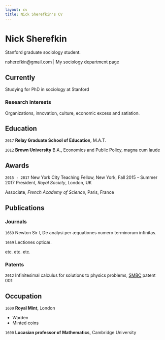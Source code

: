 ```yaml
---
layout: cv
title: Nick Sherefkin's CV
---
```

# Nick Sherefkin
Stanford graduate sociology student.

<div id="webaddress">
<a href="nsherefkin@gmail.com">nsherefkin@gmail.com</a>
| <a href="https://sociology.stanford.edu/people/nick-sherefkin">My sociology department page</a>
</div>


## Currently

Studying for PhD in sociology at Stanford

### Research interests

Organizations, innovation, culture, economic excess and satiation.


## Education

`2017`
__Relay Graduate School of Education,__ M.A.T.

`2012`
__Brown University__ B.A., Economics and Public Policy, magna cum laude


## Awards

`2015 - 2017`
New York City Teaching Fellow, New York, Fall 2015 – Summer 2017 President, *Royal Society*, London, UK

Associate, *French Academy of Science*, Paris, France



## Publications

<!-- A list is also available [online](http://scholar.google.co.uk/citations?user=LTOTl0YAAAAJ) -->

### Journals

`1669`
Newton Sir I, De analysi per æquationes numero terminorum infinitas. 

`1669`
Lectiones opticæ.

etc. etc. etc.

### Patents

`2012`
Infinitesimal calculus for solutions to physics problems, [SMBC](http://www.techdirt.com/articles/20121011/09312820678/if-patents-had-been-around-time-newton.shtml) patent 001


## Occupation

`1600`
__Royal Mint__, London

- Warden
- Minted coins

`1600`
__Lucasian professor of Mathematics__, Cambridge University



<!-- ### Footer

Last updated: March 2019 -->


